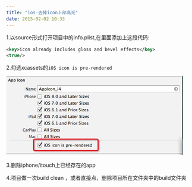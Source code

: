 ```yaml
---
title: "ios-去掉icon上部高光"
date: 2015-02-02 10:33
---
```


1.以source形式打开项目中的info.plist,在里面添加上这段代码:

```xml
<key>icon already includes gloss and bevel effects</key>
<true/>
```


2.勾选xcassets的`iOS icon is pre-rendered`

![](/image/QQ20150130-1.jpg)

3.删除iphone/itouch上已经存在的app

4.项目做一次build clean ，或者直接点，删除项目所在文件夹中的build文件夹